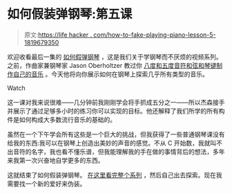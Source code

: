 # 如何假装弹钢琴:第五课

> 原文:[https://life hacker . com/how-to-fake-playing-piano-lesson-5-1819679350](https://lifehacker.com/how-to-fake-playing-piano-lesson-5-1819679350)

欢迎收看最后一集的 [如何假弹钢琴](https://lifehacker.com/tag/hack-the-piano) ，这是我们关于学钢琴而不厌烦的视频系列。之前，作曲家兼钢琴家 Jason Oberholtzer 教过你 [八度和五度](https://lifehacker.com/how-to-fake-playing-piano-lesson-1-1819456727)[音符](https://lifehacker.com/how-to-fake-playing-piano-lesson-2-1819556732#_ga=2.196338025.456900507.1508420589-1297080755.1497980211)[和弦和琴键](https://lifehacker.com/how-to-fake-playing-piano-lesson-3-1819648926)[制作自己的音乐](https://lifehacker.com/preview/how-to-fake-playing-piano-lesson-4-1819678107) 。今天他将向你展示如何在钢琴上探索几乎所有类型的音乐。

Watch

这一课对我来说很难——几分钟前我刚刚学会将手抓成五分之一——所以杰森接手并展示了通过足够多小时的练习你可以实现的目标。他还解释了我们所学的所有构件是如何构成大多数流行音乐的基础的。

虽然在一个下午学会所有这些是一个巨大的挑战，但我获得了一些普通钢琴课没有给我的东西:我可以在钢琴上创造出美妙的声音的感觉。不从 C 开始数，我就叫不出音符的名字，我也看不懂乐谱，但我能理解我的手在做的事情背后的想法，多年来我第一次兴奋地自学更多的东西。

这就结束了如何假装弹钢琴。 [在这里看完整个系列](https://lifehacker.com/tag/hack-the-piano) ，然后自己出去探索。现在我需要找一个新的爱好来伪装。